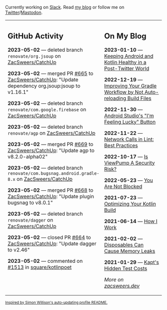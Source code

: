 Currently working on [Slack](https://slack.com/). Read [my blog](https://zacsweers.dev/) or follow me on [Twitter](https://twitter.com/ZacSweers)/[Mastodon](https://hachyderm.io/@ZacSweers).

<table><tr><td valign="top" width="60%">

## GitHub Activity
<!-- githubActivity starts -->
**2023-05-02** — deleted branch `renovate/org.jsoup` on [ZacSweers/CatchUp](https://github.com/ZacSweers/CatchUp)

**2023-05-02** — merged PR [#665](https://github.com/ZacSweers/CatchUp/pull/665) to [ZacSweers/CatchUp](https://github.com/ZacSweers/CatchUp): "Update dependency org.jsoup:jsoup to v1.16.1"

**2023-05-02** — deleted branch `renovate/com.google.firebase` on [ZacSweers/CatchUp](https://github.com/ZacSweers/CatchUp)

**2023-05-02** — deleted branch `renovate/agp` on [ZacSweers/CatchUp](https://github.com/ZacSweers/CatchUp)

**2023-05-02** — merged PR [#669](https://github.com/ZacSweers/CatchUp/pull/669) to [ZacSweers/CatchUp](https://github.com/ZacSweers/CatchUp): "Update agp to v8.2.0-alpha02"

**2023-05-02** — deleted branch `renovate/com.bugsnag.android.gradle-8.x` on [ZacSweers/CatchUp](https://github.com/ZacSweers/CatchUp)

**2023-05-02** — merged PR [#668](https://github.com/ZacSweers/CatchUp/pull/668) to [ZacSweers/CatchUp](https://github.com/ZacSweers/CatchUp): "Update plugin bugsnag to v8.0.1"

**2023-05-02** — deleted branch `renovate/dagger` on [ZacSweers/CatchUp](https://github.com/ZacSweers/CatchUp)

**2023-05-02** — closed PR [#664](https://github.com/ZacSweers/CatchUp/pull/664) to [ZacSweers/CatchUp](https://github.com/ZacSweers/CatchUp): "Update dagger to v2.46"

**2023-05-02** — commented on [#1513](https://github.com/square/kotlinpoet/issues/1513#issuecomment-1531545973) in [square/kotlinpoet](https://github.com/square/kotlinpoet)
<!-- githubActivity ends -->
</td><td valign="top" width="40%">

## On My Blog
<!-- blog starts -->
**2023-01-10** — [Keeping Android and Kotlin Healthy in a Post-Twitter World](https://www.zacsweers.dev/keeping-android-healthy/)

**2022-12-19** — [Improving Your Gradle Workflow by Not Auto-reloading Build Files](https://www.zacsweers.dev/improving-your-workflow-by-not-auto-reloading-build-files/)

**2022-11-30** — [Android Studio's "I'm Feeling Lucky" Button](https://www.zacsweers.dev/android-studios-im-feeling-lucky-button/)

**2022-11-22** — [Network Calls in Lint: Best Practices](https://www.zacsweers.dev/network-calls-in-lint-best-practices/)

**2022-10-17** — [Is ViewPump A Security Risk?](https://www.zacsweers.dev/is-viewpump-a-security-risk/)

**2022-05-23** — [You Are Not Blocked](https://www.zacsweers.dev/you-are-not-blocked/)

**2021-07-23** — [Optimizing Your Kotlin Build](https://www.zacsweers.dev/optimizing-your-kotlin-build/)

**2021-06-14** — [How I Work](https://www.zacsweers.dev/how-i-work/)

**2021-02-02** — [Disposables Can Cause Memory Leaks](https://www.zacsweers.dev/disposables-can-cause-memory-leaks/)

**2021-01-29** — [Kapt's Hidden Test Costs](https://www.zacsweers.dev/kapts-hidden-test-costs/)
<!-- blog ends -->
_More on [zacsweers.dev](https://zacsweers.dev/)_
</td></tr></table>

<sub><a href="https://simonwillison.net/2020/Jul/10/self-updating-profile-readme/">Inspired by Simon Willison's auto-updating profile README.</a></sub>